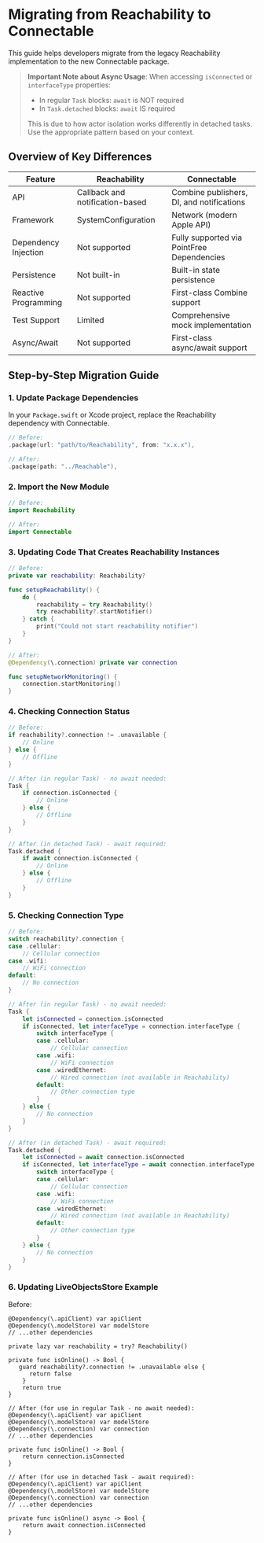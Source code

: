 # Migrating from Reachability to Connectable

This guide helps developers migrate from the legacy Reachability implementation to the new Connectable package.

> **Important Note about Async Usage**: 
> When accessing `isConnected` or `interfaceType` properties:
> - In regular `Task` blocks: `await` is NOT required
> - In `Task.detached` blocks: `await` IS required
> 
> This is due to how actor isolation works differently in detached tasks. Use the appropriate pattern based on your context.

## Overview of Key Differences

| Feature | Reachability | Connectable |
|---------|-------------|---------------|
| API | Callback and notification-based | Combine publishers, DI, and notifications |
| Framework | SystemConfiguration | Network (modern Apple API) |
| Dependency Injection | Not supported | Fully supported via PointFree Dependencies |
| Persistence | Not built-in | Built-in state persistence |
| Reactive Programming | Not supported | First-class Combine support |
| Test Support | Limited | Comprehensive mock implementation |
| Async/Await | Not supported | First-class async/await support |

## Step-by-Step Migration Guide

### 1. Update Package Dependencies

In your `Package.swift` or Xcode project, replace the Reachability dependency with Connectable.

```swift
// Before:
.package(url: "path/to/Reachability", from: "x.x.x"),

// After:
.package(path: "../Reachable"),
```

### 2. Import the New Module

```swift
// Before:
import Reachability

// After:
import Connectable
```

### 3. Updating Code That Creates Reachability Instances

```swift
// Before:
private var reachability: Reachability?

func setupReachability() {
    do {
        reachability = try Reachability()
        try reachability?.startNotifier()
    } catch {
        print("Could not start reachability notifier")
    }
}

// After:
@Dependency(\.connection) private var connection

func setupNetworkMonitoring() {
    connection.startMonitoring()
}
```

### 4. Checking Connection Status

```swift
// Before:
if reachability?.connection != .unavailable {
    // Online
} else {
    // Offline
}

// After (in regular Task) - no await needed:
Task {
    if connection.isConnected {
        // Online
    } else {
        // Offline
    }
}

// After (in detached Task) - await required:
Task.detached {
    if await connection.isConnected {
        // Online
    } else {
        // Offline
    }
}
```

### 5. Checking Connection Type

```swift
// Before:
switch reachability?.connection {
case .cellular:
    // Cellular connection
case .wifi:
    // WiFi connection
default:
    // No connection
}

// After (in regular Task) - no await needed:
Task {
    let isConnected = connection.isConnected
    if isConnected, let interfaceType = connection.interfaceType {
        switch interfaceType {
        case .cellular:
            // Cellular connection
        case .wifi:
            // WiFi connection
        case .wiredEthernet:
            // Wired connection (not available in Reachability)
        default:
            // Other connection type
        }
    } else {
        // No connection
    }
}

// After (in detached Task) - await required:
Task.detached {
    let isConnected = await connection.isConnected
    if isConnected, let interfaceType = await connection.interfaceType {
        switch interfaceType {
        case .cellular:
            // Cellular connection
        case .wifi:
            // WiFi connection
        case .wiredEthernet:
            // Wired connection (not available in Reachability)
        default:
            // Other connection type
        }
    } else {
        // No connection
    }
}
```

### 6. Updating LiveObjectsStore Example

Before:

```
@Dependency(\.apiClient) var apiClient
@Dependency(\.modelStore) var modelStore
// ...other dependencies

private lazy var reachability = try? Reachability()  

private func isOnline() -> Bool {
   guard reachability?.connection != .unavailable else {
      return false
    }
    return true
}

// After (for use in regular Task - no await needed):
@Dependency(\.apiClient) var apiClient
@Dependency(\.modelStore) var modelStore
@Dependency(\.connection) var connection
// ...other dependencies

private func isOnline() -> Bool {
    return connection.isConnected
}

// After (for use in detached Task - await required):
@Dependency(\.apiClient) var apiClient
@Dependency(\.modelStore) var modelStore
@Dependency(\.connection) var connection
// ...other dependencies

private func isOnline() async -> Bool {
    return await connection.isConnected
}